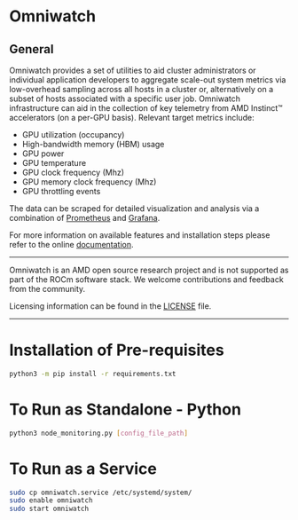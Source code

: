 
# Omniwatch

## General

Omniwatch provides a set of utilities to aid cluster administrators or
individual application developers to aggregate scale-out system
metrics via low-overhead sampling across all hosts in a cluster or,
alternatively on a subset of hosts associated with a specific user
job. Omniwatch infrastructure can aid in the collection of key
telemetry from AMD Instinct™ accelerators (on a per-GPU
basis). Relevant target metrics include:

* GPU utilization (occupancy)
* High-bandwidth memory (HBM) usage
* GPU power
* GPU temperature
* GPU clock frequency (Mhz)
* GPU memory clock frequency (Mhz)
* GPU throttling events

The data can be scraped for detailed visualization and analysis via
a combination of [Prometheus](https://prometheus.io/) and
[Grafana](https://github.com/grafana/grafana).


For more information on available features and installation steps
please refer to the online [documentation](https://amdresearch.github.io/omniwatch/).

--- 
Omniwatch is an AMD open source research project and is not supported
as part of the ROCm software stack. We welcome contributions and
feedback from the community. 

Licensing information can be found in the [LICENSE](LICENSE) file.

---
# Installation of Pre-requisites

```bash
python3 -m pip install -r requirements.txt
```

# To Run as Standalone - Python
```bash
python3 node_monitoring.py [config_file_path]
```

# To Run as a Service
```bash
sudo cp omniwatch.service /etc/systemd/system/
sudo enable omniwatch
sudo start omniwatch
```
